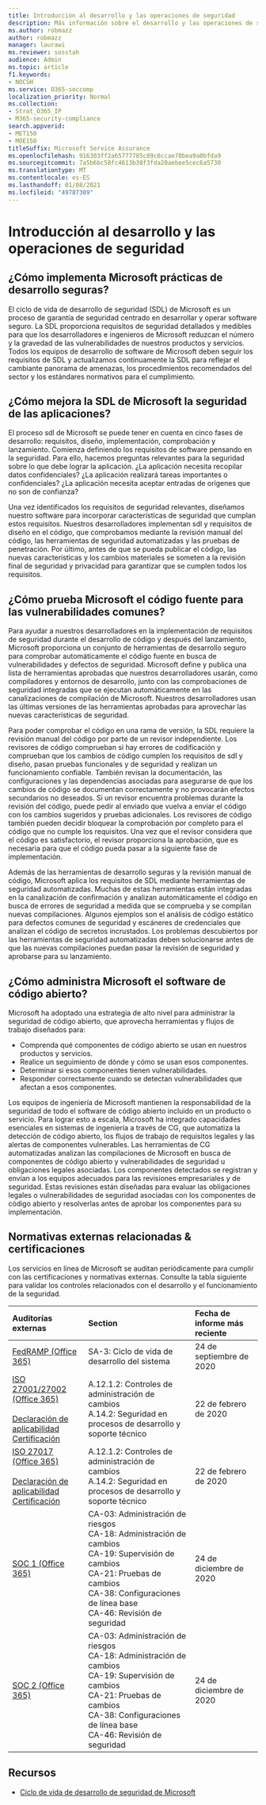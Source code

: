 ```yaml
---
title: Introducción al desarrollo y las operaciones de seguridad
description: Más información sobre el desarrollo y las operaciones de seguridad en Microsoft 365
ms.author: robmazz
author: robmazz
manager: laurawi
ms.reviewer: sosstah
audience: Admin
ms.topic: article
f1.keywords:
- NOCSH
ms.service: O365-seccomp
localization_priority: Normal
ms.collection:
- Strat_O365_IP
- M365-security-compliance
search.appverid:
- MET150
- MOE150
titleSuffix: Microsoft Service Assurance
ms.openlocfilehash: 916303ff2a65777785c89c6ccae70bea9a0bfda9
ms.sourcegitcommit: 7a5b6bc58fc4613b38f3fda20aebee5cec6a5730
ms.translationtype: MT
ms.contentlocale: es-ES
ms.lasthandoff: 01/08/2021
ms.locfileid: "49787309"
---
```

# <a name="security-development-and-operations-overview"></a>Introducción al desarrollo y las operaciones de seguridad

## <a name="how-does-microsoft-implement-secure-development-practices"></a>¿Cómo implementa Microsoft prácticas de desarrollo seguras?

El ciclo de vida de desarrollo de seguridad (SDL) de Microsoft es un proceso de garantía de seguridad centrado en desarrollar y operar software seguro. La SDL proporciona requisitos de seguridad detallados y medibles para que los desarrolladores e ingenieros de Microsoft reduzcan el número y la gravedad de las vulnerabilidades de nuestros productos y servicios. Todos los equipos de desarrollo de software de Microsoft deben seguir los requisitos de SDL y actualizamos continuamente la SDL para reflejar el cambiante panorama de amenazas, los procedimientos recomendados del sector y los estándares normativos para el cumplimiento.

## <a name="how-does-microsofts-sdl-improve-application-security"></a>¿Cómo mejora la SDL de Microsoft la seguridad de las aplicaciones?

El proceso sdl de Microsoft se puede tener en cuenta en cinco fases de desarrollo: requisitos, diseño, implementación, comprobación y lanzamiento. Comienza definiendo los requisitos de software pensando en la seguridad. Para ello, hacemos preguntas relevantes para la seguridad sobre lo que debe lograr la aplicación. ¿La aplicación necesita recopilar datos confidenciales? ¿La aplicación realizará tareas importantes o confidenciales? ¿La aplicación necesita aceptar entradas de orígenes que no son de confianza?

Una vez identificados los requisitos de seguridad relevantes, diseñamos nuestro software para incorporar características de seguridad que cumplan estos requisitos. Nuestros desarrolladores implementan sdl y requisitos de diseño en el código, que comprobamos mediante la revisión manual del código, las herramientas de seguridad automatizadas y las pruebas de penetración. Por último, antes de que se pueda publicar el código, las nuevas características y los cambios materiales se someten a la revisión final de seguridad y privacidad para garantizar que se cumplen todos los requisitos.

## <a name="how-does-microsoft-test-source-code-for-common-vulnerabilities"></a>¿Cómo prueba Microsoft el código fuente para las vulnerabilidades comunes?

Para ayudar a nuestros desarrolladores en la implementación de requisitos de seguridad durante el desarrollo de código y después del lanzamiento, Microsoft proporciona un conjunto de herramientas de desarrollo seguro para comprobar automáticamente el código fuente en busca de vulnerabilidades y defectos de seguridad. Microsoft define y publica una lista de herramientas aprobadas que nuestros desarrolladores usarán, como compiladores y entornos de desarrollo, junto con las comprobaciones de seguridad integradas que se ejecutan automáticamente en las canalizaciones de compilación de Microsoft. Nuestros desarrolladores usan las últimas versiones de las herramientas aprobadas para aprovechar las nuevas características de seguridad.

Para poder comprobar el código en una rama de versión, la SDL requiere la revisión manual del código por parte de un revisor independiente. Los revisores de código comprueban si hay errores de codificación y comprueban que los cambios de código cumplen los requisitos de sdl y diseño, pasan pruebas funcionales y de seguridad y realizan un funcionamiento confiable. También revisan la documentación, las configuraciones y las dependencias asociadas para asegurarse de que los cambios de código se documentan correctamente y no provocarán efectos secundarios no deseados. Si un revisor encuentra problemas durante la revisión del código, puede pedir al enviado que vuelva a enviar el código con los cambios sugeridos y pruebas adicionales. Los revisores de código también pueden decidir bloquear la comprobación por completo para el código que no cumple los requisitos. Una vez que el revisor considera que el código es satisfactorio, el revisor proporciona la aprobación, que es necesaria para que el código pueda pasar a la siguiente fase de implementación.

Además de las herramientas de desarrollo seguras y la revisión manual de código, Microsoft aplica los requisitos de SDL mediante herramientas de seguridad automatizadas. Muchas de estas herramientas están integradas en la canalización de confirmación y analizan automáticamente el código en busca de errores de seguridad a medida que se comprueba y se compilan nuevas compilaciones. Algunos ejemplos son el análisis de código estático para defectos comunes de seguridad y escáneres de credenciales que analizan el código de secretos incrustados. Los problemas descubiertos por las herramientas de seguridad automatizadas deben solucionarse antes de que las nuevas compilaciones puedan pasar la revisión de seguridad y aprobarse para su lanzamiento.

## <a name="how-does-microsoft-manage-open-source-software"></a>¿Cómo administra Microsoft el software de código abierto?

Microsoft ha adoptado una estrategia de alto nivel para administrar la seguridad de código abierto, que aprovecha herramientas y flujos de trabajo diseñados para:

- Comprenda qué componentes de código abierto se usan en nuestros productos y servicios.
- Realice un seguimiento de dónde y cómo se usan esos componentes.
- Determinar si esos componentes tienen vulnerabilidades.
- Responder correctamente cuando se detectan vulnerabilidades que afectan a esos componentes.

Los equipos de ingeniería de Microsoft mantienen la responsabilidad de la seguridad de todo el software de código abierto incluido en un producto o servicio. Para lograr esto a escala, Microsoft ha integrado capacidades esenciales en sistemas de ingeniería a través de CG, que automatiza la detección de código abierto, los flujos de trabajo de requisitos legales y las alertas de componentes vulnerables. Las herramientas de CG automatizadas analizan las compilaciones de Microsoft en busca de componentes de código abierto y vulnerabilidades de seguridad u obligaciones legales asociadas. Los componentes detectados se registran y envían a los equipos adecuados para las revisiones empresariales y de seguridad. Estas revisiones están diseñadas para evaluar las obligaciones legales o vulnerabilidades de seguridad asociadas con los componentes de código abierto y resolverlas antes de aprobar los componentes para su implementación.

## <a name="related-external-regulations--certifications"></a>Normativas externas relacionadas & certificaciones

Los servicios en línea de Microsoft se auditan periódicamente para cumplir con las certificaciones y normativas externas. Consulte la tabla siguiente para validar los controles relacionados con el desarrollo y el funcionamiento de la seguridad.

| **Auditorías externas** | **Section** | **Fecha de informe más reciente** |
|:--------------------|:------------|:-----------------------|
| [FedRAMP (Office 365)](https://compliance.microsoft.com/compliancemanager) | SA-3: Ciclo de vida de desarrollo del sistema | 24 de septiembre de 2020 |
| [ISO 27001/27002 (Office 365)](https://servicetrust.microsoft.com/ViewPage/MSComplianceGuideV3?command=Download&downloadType=Document&downloadId=d7864d4f-e053-4cc4-a964-fa526d07c3be&tab=7027ead0-3d6b-11e9-b9e1-290b1eb4cdeb&docTab=7027ead0-3d6b-11e9-b9e1-290b1eb4cdeb_ISO_Reports) <br><br> [Declaración de aplicabilidad](https://servicetrust.microsoft.com/ViewPage/MSComplianceGuide?command=Download&downloadType=Document&downloadId=8ee1e46b-2ada-4e7b-bb7d-4c55a8cb6fcd&docTab=4ce99610-c9c0-11e7-8c2c-f908a777fa4d_ISO_Reports) <br> [Certificación](https://servicetrust.microsoft.com/ViewPage/MSComplianceGuideV3?command=Download&downloadType=Document&downloadId=1e84a14a-2468-45ac-9412-5e53250d57ec&tab=7027ead0-3d6b-11e9-b9e1-290b1eb4cdeb&docTab=7027ead0-3d6b-11e9-b9e1-290b1eb4cdeb_ISO_Reports) | A.12.1.2: Controles de administración de cambios <br> A.14.2: Seguridad en procesos de desarrollo y soporte técnico | 22 de febrero de 2020 |
| [ISO 27017 (Office 365)](https://servicetrust.microsoft.com/ViewPage/MSComplianceGuideV3?command=Download&downloadType=Document&downloadId=d7864d4f-e053-4cc4-a964-fa526d07c3be&tab=7027ead0-3d6b-11e9-b9e1-290b1eb4cdeb&docTab=7027ead0-3d6b-11e9-b9e1-290b1eb4cdeb_ISO_Reports) <br><br> [Declaración de aplicabilidad](https://servicetrust.microsoft.com/ViewPage/MSComplianceGuide?command=Download&downloadType=Document&downloadId=8ee1e46b-2ada-4e7b-bb7d-4c55a8cb6fcd&docTab=4ce99610-c9c0-11e7-8c2c-f908a777fa4d_ISO_Reports) <br> [Certificación](https://servicetrust.microsoft.com/ViewPage/MSComplianceGuideV3?command=Download&downloadType=Document&downloadId=70de0999-5451-43a3-9ef4-761e8fbfb1a3&tab=7027ead0-3d6b-11e9-b9e1-290b1eb4cdeb&docTab=7027ead0-3d6b-11e9-b9e1-290b1eb4cdeb_ISO_Reports) | A.12.1.2: Controles de administración de cambios <br> A.14.2: Seguridad en procesos de desarrollo y soporte técnico | 22 de febrero de 2020 |
| [SOC 1 (Office 365)](https://servicetrust.microsoft.com/ViewPage/MSComplianceGuideV3?command=Download&downloadType=Document&downloadId=90df3f9c-3aaf-4dbf-99d0-ca9f2991721b&tab=7027ead0-3d6b-11e9-b9e1-290b1eb4cdeb&docTab=7027ead0-3d6b-11e9-b9e1-290b1eb4cdeb_SOC_%2F_SSAE_16_Reports) | CA-03: Administración de riesgos <br> CA-18: Administración de cambios <br> CA-19: Supervisión de cambios <br> CA-21: Pruebas de cambios <br> CA-38: Configuraciones de línea base <br> CA-46: Revisión de seguridad | 24 de diciembre de 2020 |
| [SOC 2 (Office 365)](https://servicetrust.microsoft.com/ViewPage/MSComplianceGuideV3?command=Download&downloadType=Document&downloadId=a73c1738-7892-42b7-acd3-87b6371c53f6&tab=7027ead0-3d6b-11e9-b9e1-290b1eb4cdeb&docTab=7027ead0-3d6b-11e9-b9e1-290b1eb4cdeb_SOC_%2F_SSAE_16_Reports) | CA-03: Administración de riesgos <br> CA-18: Administración de cambios <br> CA-19: Supervisión de cambios <br> CA-21: Pruebas de cambios <br> CA-38: Configuraciones de línea base <br> CA-46: Revisión de seguridad | 24 de diciembre de 2020 |

## <a name="resources"></a>Recursos

- [Ciclo de vida de desarrollo de seguridad de Microsoft](https://www.microsoft.com/securityengineering/sdl)
